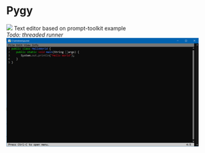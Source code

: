 # Pygy
<img src='https://img.shields.io/badge/CLI-Linux army-green'></img>
Text editor based on prompt-toolkit example
<br />
<i>Todo: threaded runner</i>
<img src='Pygy/screen121414.png' />
